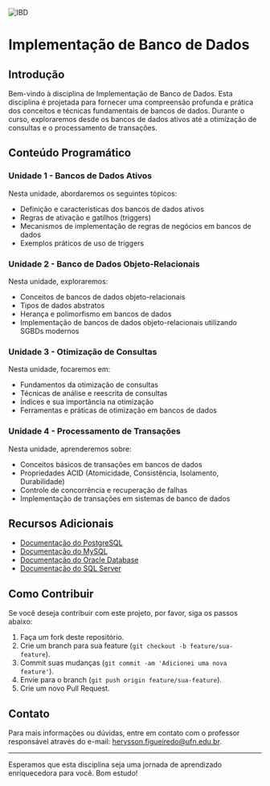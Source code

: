 
![IBD](https://github.com/user-attachments/assets/4dfb27ae-8609-4465-a096-edb06e2e0c7c)


# Implementação de Banco de Dados

## Introdução

Bem-vindo à disciplina de Implementação de Banco de Dados. Esta disciplina é projetada para fornecer uma compreensão profunda e prática dos conceitos e técnicas fundamentais de bancos de dados. Durante o curso, exploraremos desde os bancos de dados ativos até a otimização de consultas e o processamento de transações.

## Conteúdo Programático

### Unidade 1 - Bancos de Dados Ativos

Nesta unidade, abordaremos os seguintes tópicos:

- Definição e características dos bancos de dados ativos
- Regras de ativação e gatilhos (triggers)
- Mecanismos de implementação de regras de negócios em bancos de dados
- Exemplos práticos de uso de triggers

### Unidade 2 - Banco de Dados Objeto-Relacionais

Nesta unidade, exploraremos:

- Conceitos de bancos de dados objeto-relacionais
- Tipos de dados abstratos
- Herança e polimorfismo em bancos de dados
- Implementação de bancos de dados objeto-relacionais utilizando SGBDs modernos

### Unidade 3 - Otimização de Consultas

Nesta unidade, focaremos em:

- Fundamentos da otimização de consultas
- Técnicas de análise e reescrita de consultas
- Índices e sua importância na otimização
- Ferramentas e práticas de otimização em bancos de dados

### Unidade 4 - Processamento de Transações

Nesta unidade, aprenderemos sobre:

- Conceitos básicos de transações em bancos de dados
- Propriedades ACID (Atomicidade, Consistência, Isolamento, Durabilidade)
- Controle de concorrência e recuperação de falhas
- Implementação de transações em sistemas de banco de dados

## Recursos Adicionais

- [Documentação do PostgreSQL](https://www.postgresql.org/docs/)
- [Documentação do MySQL](https://dev.mysql.com/doc/)
- [Documentação do Oracle Database](https://docs.oracle.com/en/database/)
- [Documentação do SQL Server](https://docs.microsoft.com/pt-br/sql/sql-server/)

## Como Contribuir

Se você deseja contribuir com este projeto, por favor, siga os passos abaixo:

1. Faça um fork deste repositório.
2. Crie um branch para sua feature (`git checkout -b feature/sua-feature`).
3. Commit suas mudanças (`git commit -am 'Adicionei uma nova feature'`).
4. Envie para o branch (`git push origin feature/sua-feature`).
5. Crie um novo Pull Request.

## Contato

Para mais informações ou dúvidas, entre em contato com o professor responsável através do e-mail: [herysson.figueiredo@ufn.edu.br](mailto:herysson.figueiredo@ufn.edu.br).

---

Esperamos que esta disciplina seja uma jornada de aprendizado enriquecedora para você. Bom estudo!
